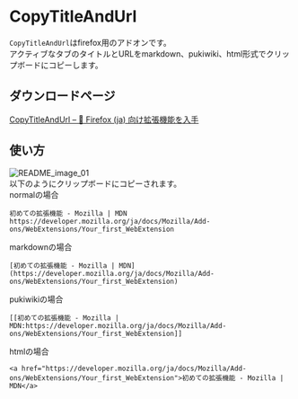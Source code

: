 # CopyTitleAndUrl
`CopyTitleAndUrl`はfirefox用のアドオンです。  
アクティブなタブのタイトルとURLをmarkdown、pukiwiki、html形式でクリップボードにコピーします。

## ダウンロードページ
[CopyTitleAndUrl – 🦊 Firefox (ja) 向け拡張機能を入手](https://addons.mozilla.org/ja/firefox/addon/copytitleandurl/?utm_source=addons.mozilla.org&utm_medium=referral&utm_content=search)

## 使い方
![README_image_01](https://github.com/user-attachments/assets/79783552-26e2-4425-9e25-f8e818f4d8a9)  
以下のようにクリップボードにコピーされます。  
normalの場合  
```
初めての拡張機能 - Mozilla | MDN
https://developer.mozilla.org/ja/docs/Mozilla/Add-ons/WebExtensions/Your_first_WebExtension
```

markdownの場合  
```
[初めての拡張機能 - Mozilla | MDN](https://developer.mozilla.org/ja/docs/Mozilla/Add-ons/WebExtensions/Your_first_WebExtension)
```

pukiwikiの場合  
```
[[初めての拡張機能 - Mozilla | MDN:https://developer.mozilla.org/ja/docs/Mozilla/Add-ons/WebExtensions/Your_first_WebExtension]]
```

htmlの場合
```
<a href="https://developer.mozilla.org/ja/docs/Mozilla/Add-ons/WebExtensions/Your_first_WebExtension">初めての拡張機能 - Mozilla | MDN</a>
```
